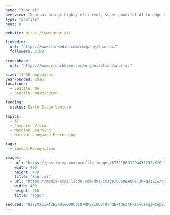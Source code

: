 ```yaml
---
name: "Xnor.ai"
overview: "Xnor.ai brings highly efficient, super powerful AI to edge devices such as cameras, cars, drones, wearables and IoT devices."
type: "profile"
heat: 0

website: https://www.xnor.ai/

linkedin:
  url: "https://www.linkedin.com/company/xnor-ai/"
  followers: 2109

crunchbase:
  url: "https://www.crunchbase.com/organization/xnor-ai"

size: 11-50 employees
yearFounded: 2016
locations:
  - Seattle, WA
  - Seattle, Washington

funding:
  status: Early Stage Venture

topics:
  - AI
  - Computer Vision
  - Machine Learning
  - Natural Language Processing

tags:
  - Speech Recognition

images:
  - url: "https://pbs.twimg.com/profile_images/677218631294431232/KYGLTebt_400x400.png"
    width: 400
    height: 400
    title: "Xnor.ai"
  - url: "https://media-exp1.licdn.com/dms/image/C560BAQH1T3MkqJIZ1w/company-logo_200_200/0?e=1594857600&v=beta&t=hfVmbjlDPgNiotB-bhVoGUyUkkQCKT6t1s8J11cZ7VA"
    width: 400
    height: 400
    title: "logo"

secured: "Qa2EMzCiXf3Ey+Q1wO09Cp1N7QPExI868T8YndE+f0EztPksiv6zvqjwznp82D9tNldyP2CF9IKHttSdWlNUjRgSKEgWMo1EKbS/SPGzC2But5volmMAy6RAQ9m2di5J4EkLTMqIrR9veGPqpO4IXC45UX+n57/UhXETIodsRfck2/TAqGJty5Qjvgz5fy1kWo0K/9T4WlbWwO+5q5aKii87qeO3ThRA+cDN27gXNm68o0z2L1IVABtyuwPmGiGS78vmE6hguOhGM+rWC7RifcyJSpsga4q2c+bq97QMUKkhu0jcdX7DykE53Ol27jFD7JbUUHRh/HS1TTye/CU3vw==;9qE2bbPW1TRBhSJHRaqOnw=="
---
```


